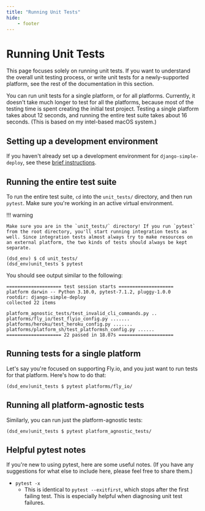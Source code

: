 ```yaml
---
title: "Running Unit Tests"
hide:
    - footer
---
```


# Running Unit Tests

This page focuses solely on running unit tests. If you want to understand the overall unit testing process, or write unit tests for a newly-supported platform, see the rest of the documentation in this section.

You can run unit tests for a single platform, or for all platforms. Currently, it doesn't take much longer to test for all the platforms, because most of the testing time is spent creating the initial test project. Testing a single platform takes about 12 seconds, and running the entire test suite takes about 16 seconds. (This is based on my intel-based macOS system.)

## Setting up a development environment

If you haven't already set up a development environment for `django-simple-deploy`, see these [brief instructions](../contributing/development_environment/#make-a-local-working-copy-of-the-project).

## Running the entire test suite

To run the entire test suite, `cd` into the `unit_tests/` directory, and then run `pytest`. Make sure you're working in an active virtual environment.

!!! warning

    Make sure you are in the `unit_tests/` directory! If you run `pytest` from the root directory, you'll start running integration tests as well. Since integration tests almost always try to make resources on an external platform, the two kinds of tests should always be kept separate.

```
(dsd_env) $ cd unit_tests/
(dsd_env)unit_tests $ pytest
```

You should see output similar to the following:

```
==================== test session starts ====================
platform darwin -- Python 3.10.0, pytest-7.1.2, pluggy-1.0.0
rootdir: django-simple-deploy
collected 22 items

platform_agnostic_tests/test_invalid_cli_commands.py ..
platforms/fly_io/test_flyio_config.py .......
platforms/heroku/test_heroku_config.py .......
platforms/platform_sh/test_platformsh_config.py ......
==================== 22 passed in 18.07s ====================
```

## Running tests for a single platform

Let's say you're focused on supporting Fly.io, and you just want to run tests for that platform. Here's how to do that:

```
(dsd_env)unit_tests $ pytest platforms/fly_io/
```

## Running all platform-agnostic tests

Similarly, you can run just the platform-agnostic tests:

```
(dsd_env)unit_tests $ pytest platform_agnostic_tests/
```

## Helpful pytest notes

If you're new to using pytest, here are some useful notes. (If you have any suggestions for what else to include here, please feel free to share them.)

- `pytest -x`
    - This is identical to `pytest --exitfirst`, which stops after the first failing test. This is especially helpful when diagnosing unit test failures.